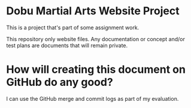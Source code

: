 # Dobu Martial Arts Website Project
This is a project that's part of some assignment work.

This repository only website files. Any documentation or concept and/or test plans are documents that will remain private.

# How will creating this document on GitHub do any good?
I can use the GitHub merge and commit logs as part of my evaluation.